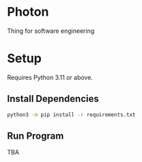 # Photon

Thing for software engineering

# Setup

Requires Python 3.11 or above.

## Install Dependencies

```sh
python3 -m pip install -r requirements.txt

```

## Run Program

TBA
